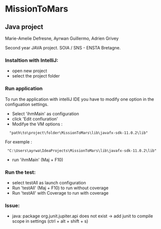 # MissionToMars

## Java project
Marie-Amelie Defresne, Ayrwan Guillermo, Adrien Grivey

Second year JAVA project. SOIA / SNS - ENSTA Bretagne. 

### Instaltion with IntelliJ:
- open new project
- select the project folder

### Run application
To run the application with intelliJ IDE you have to modify one option in the configuation settings.
- Select 'ihmMain' as configuration
- click 'Edit confiuration'
- Modifye the VM options :
```
  "path\to\project\folder\MissionToMars\lib\javafx-sdk-11.0.2\lib"
 ```
 For exemple :
 ```
  "C:\Users\ayrwa\IdeaProjects\MissionToMars\lib\javafx-sdk-11.0.2\lib"
 ```
 - run 'ihmMain' (Maj + F10)

### Run the test:
- select testAll as launch configuration
- Run 'testAll' (Maj + F10) to run without coverage
- Run 'testAll' with Coverage to run with coverage


### Issue:
- java: package org.junit.jupiter.api does not exist -> add junit to compile scope in settings (ctrl + alt + shift + s)
